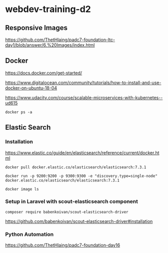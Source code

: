 # webdev-training-d2

## Responsive Images

https://github.com/ThetHlaing/padc7-foundation-ltc-day1/blob/answer/6.%20Images/index.html

## Docker

https://docs.docker.com/get-started/

https://www.digitalocean.com/community/tutorials/how-to-install-and-use-docker-on-ubuntu-18-04

https://www.udacity.com/course/scalable-microservices-with-kubernetes--ud615


```
docker ps -a
```



## Elastic Search

### Installation 

https://www.elastic.co/guide/en/elasticsearch/reference/current/docker.html

```
docker pull docker.elastic.co/elasticsearch/elasticsearch:7.3.1
```

```
docker run -p 9200:9200 -p 9300:9300 -e "discovery.type=single-node" docker.elastic.co/elasticsearch/elasticsearch:7.3.1
```

```
docker image ls
```



### Setup in Laravel with scout-elasticsearch component

```
composer require babenkoivan/scout-elasticsearch-driver
```

https://github.com/babenkoivan/scout-elasticsearch-driver#installation


### Python Automation

https://github.com/ThetHlaing/padc7-foundation-day16



